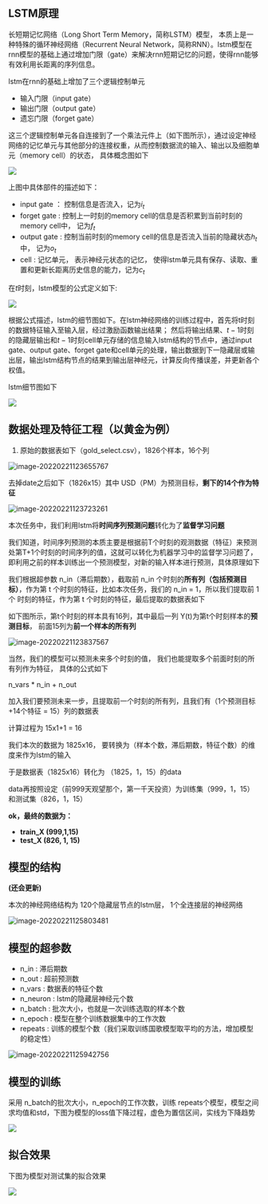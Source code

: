 ##  LSTM原理

长短期记忆网络（Long Short Term Memory，简称LSTM）模型， 本质上是一种特殊的循环神经网络（Recurrent Neural Network，简称RNN）。lstm模型在rnn模型的基础上通过增加门限（gate）来解决rnn短期记忆的问题，使得rnn能够有效利用长距离的序列信息。

lstm在rnn的基础上增加了三个逻辑控制单元

* 输入门限（input gate）
* 输出门限（output gate）
* 遗忘门限（forget gate）

这三个逻辑控制单元各自连接到了一个乘法元件上（如下图所示），通过设定神经网络的记忆单元与其他部分的连接权重，从而控制数据流的输入、输出以及细胞单元（memory cell）的状态， 具体概念图如下

![](C:%5CUsers%5C86135%5CDesktop%5C%E8%B5%84%E6%96%99%5C%E6%AF%94%E8%B5%9B%5C%E7%BE%8E%E8%B5%9B%5CLSTM%E5%8E%9F%E7%90%86%E5%9B%BE%5Clstm%E6%A6%82%E5%BF%B5%E5%9B%BE.jpg)

上图中具体部件的描述如下：

* input  gate ： 控制信息是否流入，记为$i_t$
* forget gate : 控制上一时刻的memory cell的信息是否积累到当前时刻的memory cell中， 记为$f_t$
* output gate : 控制当前时刻的memory cell的信息是否流入当前的隐藏状态$h_t$中， 记为$o_t$
* cell : 记忆单元， 表示神经元状态的记忆， 使得lstm单元具有保存、读取、重置和更新长距离历史信息的能力，记为$c_t$

在$t$时刻，lstm模型的公式定义如下:

![](C:%5CUsers%5C86135%5CDesktop%5C%E8%B5%84%E6%96%99%5C%E6%AF%94%E8%B5%9B%5C%E7%BE%8E%E8%B5%9B%5CLSTM%E5%8E%9F%E7%90%86%E5%9B%BE%5C%E5%85%AC%E5%BC%8F.JPG)

根据公式描述，lstm的细节图如下。在lstm神经网络的训练过程中，首先将t时刻的数据特征输入至输入层，经过激励函数输出结果； 然后将输出结果、$t-1$时刻的隐藏层输出和$t-1$时刻cell单元存储的信息输入lstm结构的节点中，通过input gate、output gate、forget gate和cell单元的处理，输出数据到下一隐藏层或输出层，输出lstm结构节点的结果到输出层神经元，计算反向传播误差，并更新各个权值。

lstm细节图如下

![](C:%5CUsers%5C86135%5CDesktop%5C%E8%B5%84%E6%96%99%5C%E6%AF%94%E8%B5%9B%5C%E7%BE%8E%E8%B5%9B%5CLSTM%E5%8E%9F%E7%90%86%E5%9B%BE%5Clstm%E7%BB%86%E8%8A%82%E5%9B%BE.jpg)

##  数据处理及特征工程（以黄金为例）

1. 原始的数据表如下（gold_select.csv），1826个样本，16个列

![image-20220221123655767](C:%5CUsers%5C86135%5CAppData%5CRoaming%5CTypora%5Ctypora-user-images%5Cimage-20220221123655767.png)

去掉date之后如下（1826x15）其中 USD（PM）为预测目标，**剩下的14个作为特征**

![image-20220221123723261](C:%5CUsers%5C86135%5CAppData%5CRoaming%5CTypora%5Ctypora-user-images%5Cimage-20220221123723261.png)

本次任务中，我们利用lstm将**时间序列预测问题**转化为了**监督学习问题**

我们知道，时间序列预测的本质主要是根据前T个时刻的观测数据（特征）来预测处第T+1个时刻的时间序列的值，这就可以转化为机器学习中的监督学习问题了，即利用之前的样本训练出一个预测模型，对新的输入样本进行预测，具体原理如下

我们根据超参数 n_in（滞后期数），截取前 n_in 个时刻的**所有列（包括预测目标）**，作为第 t 个时刻的特征，比如本次任务，我们的 n_in = 1，所以我们提取前 1个 时刻的特征，作为第 t 个时刻的特征，最后提取的数据表如下

如下图所示，第t个时刻的样本具有16列，其中最后一列 Y(t)为第t个时刻样本的**预测目标**， 前面15列为**前一个样本的所有列**

![image-20220221123837567](C:%5CUsers%5C86135%5CAppData%5CRoaming%5CTypora%5Ctypora-user-images%5Cimage-20220221123837567.png)

当然，我们的模型可以预测未来多个时刻的值， 我们也能提取多个前面时刻的所有列作为特征， 具体的公式如下

n_vars * n_in + n_out

加入我们要预测未来一步，且提取前一个时刻的所有列，且我们有（1个预测目标+14个特征 = 15）列的数据表

计算过程为 15x1+1 = 16

 我们本次的数据为 1825x16， 要转换为（样本个数，滞后期数，特征个数）的维度来作为lstm的输入

于是数据表（1825x16）转化为 （1825，1，15）的data

data再按照设定（前999天观望那个，第一千天投资）为训练集（999，1，15）和测试集（826，1，15）

**ok，最终的数据为：**

* **train_X (999,1,15)**
* **test_X (826, 1, 15)**

##  模型的结构

**(还会更新)**

本次的神经网络结构为 120个隐藏层节点的lstm层， 1个全连接层的神经网络

![image-20220221125803481](C:%5CUsers%5C86135%5CAppData%5CRoaming%5CTypora%5Ctypora-user-images%5Cimage-20220221125803481.png)

##  模型的超参数

* n_in : 滞后期数
* n_out : 超前预测数
* n_vars : 数据表的特征个数
* n_neuron : lstm的隐藏层神经元个数
* n_batch : 批次大小，也就是一次训练选取的样本个数
* n_epoch : 模型在整个训练数据集中的工作次数
* repeats : 训练的模型个数（我们采取训练国歌模型取平均的方法，增加模型的稳定性）

![image-20220221125942756](C:%5CUsers%5C86135%5CAppData%5CRoaming%5CTypora%5Ctypora-user-images%5Cimage-20220221125942756.png)

##  模型的训练

采用 n_batch的批次大小，n_epoch的工作次数，训练 repeats个模型，模型之间求均值和std，下图为模型的loss值下降过程，虚色为置信区间，实线为下降趋势

![](C:%5CUsers%5C86135%5CDesktop%5C%E8%B5%84%E6%96%99%5C%E6%AF%94%E8%B5%9B%5C%E7%BE%8E%E8%B5%9B%5Closs%E4%B8%8B%E9%99%8D%E8%B6%8B%E5%8A%BF.png)

##  拟合效果

下图为模型对测试集的拟合效果

![](C:%5CUsers%5C86135%5CDesktop%5C%E8%B5%84%E6%96%99%5C%E6%AF%94%E8%B5%9B%5C%E7%BE%8E%E8%B5%9B%5Clstm%E6%B5%8B%E8%AF%95%E9%9B%86%E6%8B%9F%E5%90%88%E6%95%88%E6%9E%9C_%E9%BB%84%E9%87%91.png)



##  